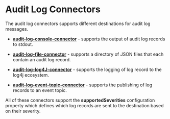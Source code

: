 <!-- SPDX-License-Identifier: Apache-2.0 -->
<!-- Copyright Contributors to the ODPi Egeria project. -->

# Audit Log Connectors

The audit log connectors supports different destinations for audit log messages.

* **[audit-log-console-connector](audit-log-console-connector)** - supports the output of audit log records to stdout.

* **[audit-log-file-connector](audit-log-file-connector)** - supports a directory of JSON files that each contain an audit log record.

* **[audit-log-log4J-connector](audit-log-log4J-connector)** - supports the logging of log record to the log4j ecosystem.

* **[audit-log-event-topic-connector](audit-log-event-topic-connector)** - supports the publishing of log records to an event topic.

All of these connectors support the **supportedSeverities** configuration property which defines which log records are
sent to the destination based on their severity.